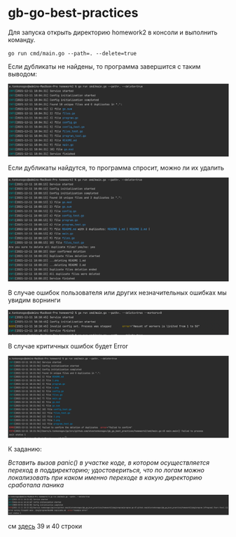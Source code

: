 # gb-go-best-practices

Для запуска открыть директорию homework2 в консоли и выполнить команду.

```shell
go run cmd/main.go --path=. --delete=true
```

Если дубликаты не найдены, то программа завершится с таким выводом:

![alt text](img/1.png)

Если дубликаты найдутся, то программа спросит, можно ли их удалить

![alt text](img/2.png)

В случае ошибок пользователя или других незначительных ошибках мы увидим ворнинги

![alt text](img/3.png)

В случае критичных ошибок будет Error

![alt text](img/4.png)

К заданию:

_Вставить вызов panic() в участке коде, в котором осуществляется переход в поддиректорию;
удостовериться, что по логам можно локализовать при каком именно переходе в какую директорию сработала паника_

![alt text](img/5.png)

см [здесь](./pkg/program/program.go) 39 и 40 строки
